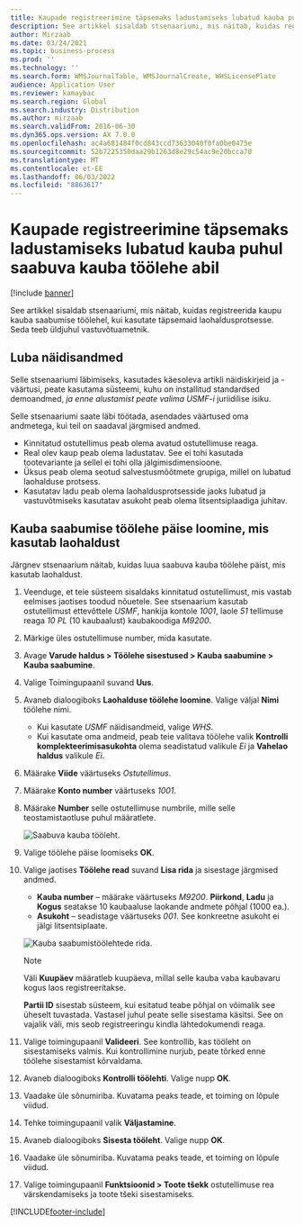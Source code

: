```yaml
---
title: Kaupade registreerimine täpsemaks ladustamiseks lubatud kauba puhul saabuva kauba töölehe abil
description: See artikkel sisaldab stsenaariumi, mis näitab, kuidas registreerida kaupu kauba saabumise töölehel, kui kasutate täpsemaid laohaldusprotsesse.
author: Mirzaab
ms.date: 03/24/2021
ms.topic: business-process
ms.prod: ''
ms.technology: ''
ms.search.form: WMSJournalTable, WMSJournalCreate, WHSLicensePlate
audience: Application User
ms.reviewer: kamaybac
ms.search.region: Global
ms.search.industry: Distribution
ms.author: mirzaab
ms.search.validFrom: 2016-06-30
ms.dyn365.ops.version: AX 7.0.0
ms.openlocfilehash: ac4a681484f0cd843ccd73633040f0fa0be0475e
ms.sourcegitcommit: 52b7225350daa29b1263d8e29c54ac9e20bcca70
ms.translationtype: MT
ms.contentlocale: et-EE
ms.lasthandoff: 06/03/2022
ms.locfileid: "8863617"
---
```

# <a name="register-items-for-an-advanced-warehousing-enabled-item-using-an-item-arrival-journal"></a>Kaupade registreerimine täpsemaks ladustamiseks lubatud kauba puhul saabuva kauba töölehe abil

[!include [banner](../../includes/banner.md)]

See artikkel sisaldab stsenaariumi, mis näitab, kuidas registreerida kaupu kauba saabumise töölehel, kui kasutate täpsemaid laohaldusprotsesse. Seda teeb üldjuhul vastuvõtuametnik.

## <a name="enable-sample-data"></a>Luba näidisandmed

Selle stsenaariumi läbimiseks, kasutades käesoleva artikli näidiskirjeid ja -väärtusi, peate kasutama süsteemi, kuhu on installitud standardsed demoandmed, *ja enne alustamist peate valima USMF-i* juriidilise isiku.

Selle stsenaariumi saate läbi töötada, asendades väärtused oma andmetega, kui teil on saadaval järgmised andmed.

- Kinnitatud ostutellimus peab olema avatud ostutellimuse reaga.
- Real olev kaup peab olema ladustatav. See ei tohi kasutada tootevariante ja sellel ei tohi olla jälgimisdimensioone.
- Üksus peab olema seotud salvestusmõõtmete grupiga, millel on lubatud laohalduse protsess.
- Kasutatav ladu peab olema laohaldusprotsesside jaoks lubatud ja vastuvõtmiseks kasutatav asukoht peab olema litsentsiplaadiga juhitav.

## <a name="create-an-item-arrival-journal-header-that-uses-warehouse-management"></a>Kauba saabumise töölehe päise loomine, mis kasutab laohaldust

Järgnev stsenaarium näitab, kuidas luua saabuva kauba töölehe päist, mis kasutab laohaldust.

1. Veenduge, et teie süsteem sisaldaks kinnitatud ostutellimust, mis vastab eelmises jaotises toodud nõuetele. See stsenaarium kasutab ostutellimust ettevõttele *USMF*, hankija kontole *1001*, laole *51* tellimuse reaga *10 PL* (10 kaubaalust) kaubakoodiga *M9200*.
1. Märkige üles ostutellimuse number, mida kasutate.
1. Avage **Varude haldus \> Töölehe sisestused \> Kauba saabumine \> Kauba saabumine**.
1. Valige Toimingupaanil suvand **Uus**.
1. Avaneb dialoogiboks **Laohalduse töölehe loomine**. Valige väljal **Nimi** töölehe nimi.
    - Kui kasutate *USMF* näidisandmeid, valige *WHS*.
    - Kui kasutate oma andmeid, peab teie valitava töölehe valik **Kontrolli komplekteerimisasukohta** olema seadistatud valikule *Ei* ja **Vahelao haldus** valikule *Ei*.
1. Määrake **Viide** väärtuseks *Ostutellimus*.
1. Määrake **Konto number** väärtuseks *1001*.
1. Määrake **Number** selle ostutellimuse numbrile, mille selle teostamistaotluse puhul määratlete.

    ![Saabuva kauba tööleht.](../media/item-arrival-journal-header.png "Saabuva kauba tööleht")

1. Valige töölehe päise loomiseks **OK**.
1. Valige jaotises **Töölehe read** suvand **Lisa rida** ja sisestage järgmised andmed.
    - **Kauba number** – määrake väärtuseks *M9200*. **Piirkond**, **Ladu** ja **Kogus** seatakse 10 kaubaaluse laokande andmete põhjal (1000 ea.).
    - **Asukoht** – seadistage väärtuseks *001*. See konkreetne asukoht ei jälgi litsentsiplaate.

    ![Kauba saabumistöölehtede rida.](../media/item-arrival-journal-line.png "Kauba saabumistöölehtede rida")

    > [!NOTE]
    > Väli **Kuupäev** määratleb kuupäeva, millal selle kauba vaba kaubavaru kogus laos registreeritakse.  
    >
    > **Partii ID** sisestab süsteem, kui esitatud teabe põhjal on võimalik see üheselt tuvastada. Vastasel juhul peate selle sisestama käsitsi. See on vajalik väli, mis seob registreeringu kindla lähtedokumendi reaga.  

1. Valige toimingupaanil **Valideeri**. See kontrollib, kas tööleht on sisestamiseks valmis. Kui kontrollimine nurjub, peate tõrked enne töölehe sisestamist kõrvaldama.  
1. Avaneb dialoogiboks **Kontrolli töölehti**. Valige nupp **OK**.
1. Vaadake üle sõnumiriba. Kuvatama peaks teade, et toiming on lõpule viidud.  
1. Tehke toimingupaanil valik **Väljastamine**.
1. Avaneb dialoogiboks **Sisesta tööleht**. Valige nupp **OK**.
1. Vaadake üle sõnumiriba. Kuvatama peaks teade, et toiming on lõpule viidud.
1. Valige toimingupaanil **Funktsioonid > Toote tšekk** ostutellimuse rea värskendamiseks ja toote tšeki sisestamiseks.


[!INCLUDE[footer-include](../../../includes/footer-banner.md)]
